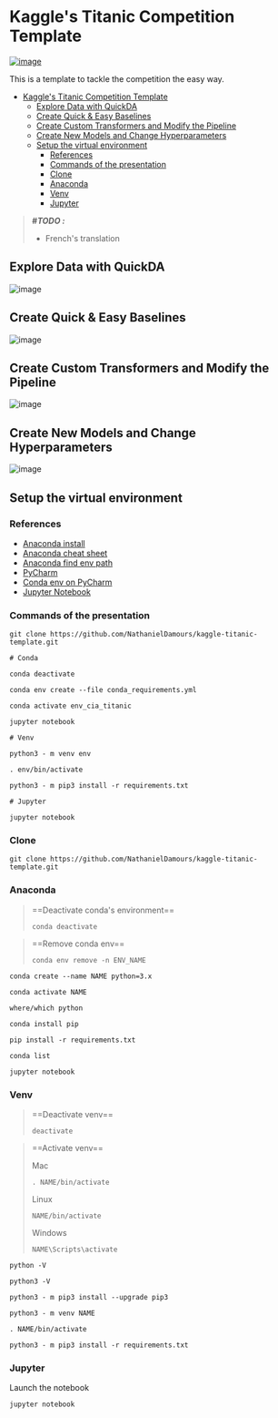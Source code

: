 # Kaggle's Titanic Competition Template

[![image](https://user-images.githubusercontent.com/88633026/130110875-c9d9a092-59d1-4c4c-8c6a-8925d2ce399d.png)](https://www.kaggle.com/c/titanic)

This is a template to tackle the competition the easy way.

- [Kaggle's Titanic Competition Template](#kaggles-titanic-competition-template)
  - [Explore Data with QuickDA](#explore-data-with-quickda)
  - [Create Quick & Easy Baselines](#create-quick--easy-baselines)
  - [Create Custom Transformers and Modify the Pipeline](#create-custom-transformers-and-modify-the-pipeline)
  - [Create New Models and Change Hyperparameters](#create-new-models-and-change-hyperparameters)
  - [Setup the virtual environment](#setup-the-virtual-environment)
    - [References](#references)
    - [Commands of the presentation](#commands-of-the-presentation)
    - [Clone](#clone)
    - [Anaconda](#anaconda)
    - [Venv](#venv)
    - [Jupyter](#jupyter)

> **#_TODO :_**
>
> - French's translation

## Explore Data with QuickDA

![image](https://user-images.githubusercontent.com/88633026/129945057-5cc06bb8-1331-47e9-a2e2-bc2cac0150fc.png)

## Create Quick & Easy Baselines

![image](https://user-images.githubusercontent.com/88633026/129945592-2d60fe43-07fb-4a16-aacb-ecd5cb04f552.png)

## Create Custom Transformers and Modify the Pipeline

![image](https://user-images.githubusercontent.com/88633026/129948410-92c82bff-4607-49e7-bfdb-e278771a352a.png)

## Create New Models and Change Hyperparameters

![image](https://user-images.githubusercontent.com/88633026/129946210-506e9cfe-11d0-43cd-afc0-ec0d217854c5.png)


## Setup the virtual environment

### References

- [Anaconda install](https://www.anaconda.com/products/individual)
- [Anaconda cheat sheet](https://docs.conda.io/projects/conda/en/4.6.0/_downloads/52a95608c49671267e40c689e0bc00ca/conda-cheatsheet.pdf)
- [Anaconda find env path](https://docs.anaconda.com/anaconda/user-guide/tasks/integration/python-path/)
- [PyCharm](https://www.jetbrains.com/lp/pycharm-anaconda/?=)
- [Conda env on PyCharm](https://docs.anaconda.com/anaconda/user-guide/tasks/pycharm/)
- [Jupyter Notebook](https://test-jupyter.readthedocs.io/en/latest/install.html)

### Commands of the presentation

```
git clone https://github.com/NathanielDamours/kaggle-titanic-template.git

# Conda

conda deactivate

conda env create --file conda_requirements.yml

conda activate env_cia_titanic

jupyter notebook

# Venv

python3 - m venv env 

. env/bin/activate

python3 - m pip3 install -r requirements.txt

# Jupyter

jupyter notebook

```

### Clone

```
git clone https://github.com/NathanielDamours/kaggle-titanic-template.git
```

### Anaconda

> ==Deactivate conda's environment==
> ```
> conda deactivate
> ```

> ==Remove conda env==
> ```
> conda env remove -n ENV_NAME
> ```

```
conda create --name NAME python=3.x

conda activate NAME

where/which python

conda install pip

pip install -r requirements.txt

conda list

jupyter notebook
```

### Venv

> ==Deactivate venv==
> ```
> deactivate
> ```

> ==Activate venv==
> 
> Mac
> ```
> . NAME/bin/activate
> ```
> 
> Linux
> ```
> NAME/bin/activate
> ```
> 
> Windows
> ```
> NAME\Scripts\activate
> ```

```  
python -V

python3 -V

python3 - m pip3 install --upgrade pip3

python3 - m venv NAME 

. NAME/bin/activate

python3 - m pip3 install -r requirements.txt

```

### Jupyter

Launch the notebook
``` 
jupyter notebook
```
